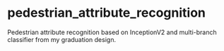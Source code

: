 # pedestrian_attribute_recognition
Pedestrian attribute recognition based on InceptionV2 and multi-branch classifier from my graduation design.
